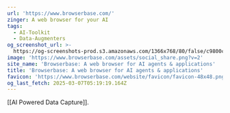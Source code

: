 ```yaml
---
url: 'https://www.browserbase.com/'
zinger: A web browser for your AI
tags:
  - AI-Toolkit
  - Data-Augmenters
og_screenshot_url: >-
  https://og-screenshots-prod.s3.amazonaws.com/1366x768/80/false/c9800c8cc25b9232ff572fe0815104ba1264b0688fc52196d10b89eaa60c2bd0.jpeg
image: 'https://www.browserbase.com/assets/social_share.png?v=2'
site_name: 'Browserbase: A web browser for AI agents & applications'
title: 'Browserbase: A web browser for AI agents & applications'
favicon: 'https://www.browserbase.com/website/favicon/favicon-48x48.png'
og_last_fetch: 2025-03-07T05:19:19.164Z
---
```

[[AI Powered Data Capture]].
